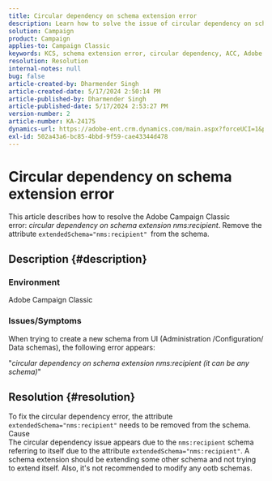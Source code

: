```yaml
---
title: Circular dependency on schema extension error
description: Learn how to solve the issue of circular dependency on schema extension error in Adobe Campaign Classic.
solution: Campaign
product: Campaign
applies-to: Campaign Classic
keywords: KCS, schema extension error, circular dependency, ACC, Adobe Campaign Classic
resolution: Resolution
internal-notes: null
bug: false
article-created-by: Dharmender Singh
article-created-date: 5/17/2024 2:50:14 PM
article-published-by: Dharmender Singh
article-published-date: 5/17/2024 2:53:27 PM
version-number: 2
article-number: KA-24175
dynamics-url: https://adobe-ent.crm.dynamics.com/main.aspx?forceUCI=1&pagetype=entityrecord&etn=knowledgearticle&id=095a0fc3-5c14-ef11-9f89-000d3a37816b
exl-id: 502a43a6-bc85-4bbd-9f59-cae43344d478
---
```

# Circular dependency on schema extension error


This article describes how to resolve the Adobe Campaign Classic error: *circular dependency on schema extension nms:recipient*. Remove the attribute `extendedSchema="nms:recipient" `from the schema.

## Description {#description}


### Environment

Adobe Campaign Classic

### Issues/Symptoms

When trying to create a new schema from UI (Administration /Configuration/ Data schemas), the following error appears:

"*circular dependency on schema extension nms:recipient (it can be any schema)*"


## Resolution {#resolution}


To fix the circular dependency error, the attribute `extendedSchema="nms:recipient"` needs to be removed from the schema.
<br>Cause<br>
The circular dependency issue appears due to the `nms:recipient` schema referring to itself due to the attribute `extendedSchema="nms:recipient"`. A schema extension should be extending some other schema and not trying to extend itself. Also, it's not recommended to modify any ootb schemas.
